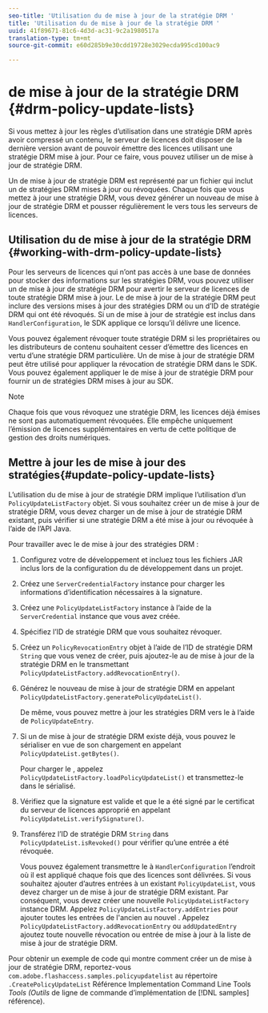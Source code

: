 ```yaml
---
seo-title: 'Utilisation du de mise à jour de la stratégie DRM '
title: 'Utilisation du de mise à jour de la stratégie DRM '
uuid: 41f89671-81c6-4d3d-ac31-9c2a1980517a
translation-type: tm+mt
source-git-commit: e60d285b9e30cdd19728e3029ecda995cd100ac9

---
```



#  de mise à jour de la stratégie DRM {#drm-policy-update-lists}

Si vous mettez à jour les règles d’utilisation dans une stratégie DRM après avoir compressé un contenu, le serveur de licences doit disposer de la dernière version avant de pouvoir émettre des licences utilisant une stratégie DRM mise à jour. Pour ce faire, vous pouvez utiliser un de mise à jour de stratégie DRM.

Un de mise à jour de stratégie DRM est représenté par un fichier qui inclut un de stratégies DRM mises à jour ou révoquées. Chaque fois que vous mettez à jour une stratégie DRM, vous devez générer un nouveau de mise à jour de stratégie DRM et pousser régulièrement le vers tous les serveurs de licences.

## Utilisation du de mise à jour de la stratégie DRM {#working-with-drm-policy-update-lists}

Pour les serveurs de licences qui n’ont pas accès à une base de données pour stocker des informations sur les stratégies DRM, vous pouvez utiliser un de mise à jour de stratégie DRM pour avertir le serveur de licences de toute stratégie DRM mise à jour. Le de mise à jour de la stratégie DRM peut inclure des versions mises à jour des stratégies DRM ou un d’ID de stratégie DRM qui ont été révoqués. Si un de mise à jour de stratégie est inclus dans `HandlerConfiguration`, le SDK applique ce  lorsqu’il délivre une licence.

Vous pouvez également révoquer toute stratégie DRM si les propriétaires ou les distributeurs de contenu souhaitent cesser d’émettre des licences en vertu d’une stratégie DRM particulière. Un de mise à jour de stratégie DRM peut être utilisé pour appliquer la révocation de stratégie DRM dans le SDK. Vous pouvez également appliquer le de mise à jour de stratégie DRM pour fournir un de stratégies DRM mises à jour au SDK.

>[!NOTE]
>
>Chaque fois que vous révoquez une stratégie DRM, les licences déjà émises ne sont pas automatiquement révoquées. Elle empêche uniquement l’émission de licences supplémentaires en vertu de cette politique de gestion des droits numériques.

## Mettre à jour les  de mise à jour des stratégies{#update-policy-update-lists}

L’utilisation du de mise à jour de stratégie DRM implique l’utilisation d’un `PolicyUpdateListFactory` objet. Si vous souhaitez créer un de mise à jour de stratégie DRM, vous devez charger un de mise à jour de stratégie DRM existant, puis vérifier si une stratégie DRM a été mise à jour ou révoquée à l’aide de l’API Java.

Pour travailler avec le de mise à jour des stratégies DRM :

1. Configurez votre  de développement  et incluez tous les fichiers JAR inclus lors de la configuration du de développement  dans un projet.
1. Créez une `ServerCredentialFactory` instance pour charger les informations d’identification nécessaires à la signature.
1. Créez une `PolicyUpdateListFactory` instance à l’aide de la `ServerCredential` instance que vous avez créée.
1. Spécifiez l’ID de stratégie DRM que vous souhaitez révoquer.
1. Créez un `PolicyRevocationEntry` objet à l’aide de l’ID de stratégie DRM `String` que vous venez de créer, puis ajoutez-le au de mise à jour de la stratégie DRM en le transmettant `PolicyUpdateListFactory.addRevocationEntry()`.
1. Générez le nouveau de mise à jour de stratégie DRM en appelant `PolicyUpdateListFactory.generatePolicyUpdateList()`.

   De même, vous pouvez mettre à jour les stratégies DRM vers le  à l’aide de `PolicyUpdateEntry`.
1. Si un de mise à jour de stratégie DRM existe déjà, vous pouvez le sérialiser en vue de son chargement en appelant `PolicyUpdateList.getBytes()`.

   Pour charger le , appelez `PolicyUpdateListFactory.loadPolicyUpdateList()` et transmettez-le dans le sérialisé.
1. Vérifiez que la signature est valide et que le a été signé par le certificat du serveur de licences approprié en appelant `PolicyUpdateList.verifySignature()`.
1. Transférez l’ID de stratégie DRM `String` dans `PolicyUpdateList.isRevoked()` pour vérifier qu’une entrée a été révoquée.

   Vous pouvez également transmettre le  à `HandlerConfiguration` l’endroit où il est appliqué chaque fois que des licences sont délivrées.
Si vous souhaitez ajouter d’autres entrées à un existant `PolicyUpdateList`, vous devez charger un  de mise à jour de stratégie DRM existant. Par conséquent, vous devez créer une nouvelle `PolicyUpdateListFactory` instance DRM. Appelez `PolicyUpdateListFactory.addEntries` pour ajouter toutes les entrées de l&#39;ancien au nouvel . Appelez `PolicyUpdateListFactory.addRevocationEntry` ou `addUpdatedEntry` ajoutez toute nouvelle révocation ou entrée de mise à jour à la liste de mise à jour de stratégie DRM.

Pour obtenir un exemple de code qui montre comment créer un de mise à jour de stratégie DRM, reportez-vous `com.adobe.flashaccess.samples.policyupdatelist` au répertoire `.CreatePolicyUpdateList` Référence Implementation Command Line Tools *Tools (Outils* de ligne de commande d’implémentation de [!DNL samples] référence).

